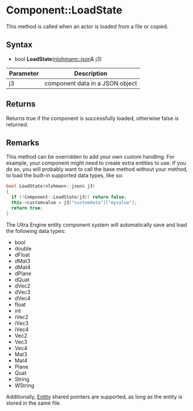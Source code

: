 # Component::LoadState

This method is called when an actor is loaded from a file or copied.

## Syntax

- bool **LoadState**([nlohmann::json](https://json.nlohmann.me/)& j3)

| Parameter | Description |
|---|---|
| j3 | component data in a JSON object |

## Returns

Returns true if the component is successfully loaded, otherwise false is returned.

## Remarks

This method can be overridden to add your own custom handling. For example, your component might need to create extra entities to use. If you do so, you will probably want to call the base method without your method, to load the built-in supported data types, like so:

```c++
bool LoadState(nlohmann::json& j3)
{
  if (!Component::LoadState(j3)) return false;
  this->customvalue = j3["customdata"]["myvalue"];
  return true;
}
```

The Ultra Engine entity component system will automatically save and load the following data types:
- bool
- double
- dFloat
- dMat3
- dMat4
- dPlane
- dQuat
- dVec2
- dVec3
- dVec4
- float
- int
- iVec2
- iVec3
- iVec4
- Vec2
- Vec3
- Vec4
- Mat3
- Mat4
- Plane
- Quat
- String
- WString
  
Additionally, [Entity](Entity.md) shared pointers are supported, as long as the entity is stored in the same file.
